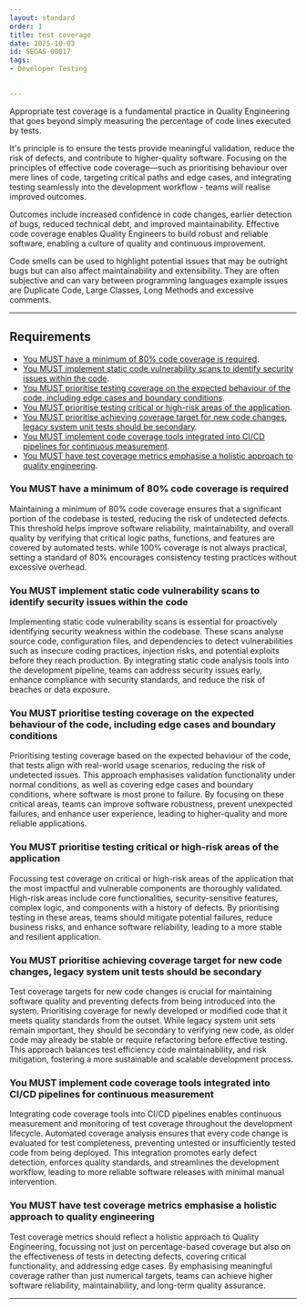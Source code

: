 ```yaml
---
layout: standard
order: 1
title: test coverage
date: 2025-10-03
id: SEGAS-00017
tags:
- Developer Testing 

  
---
```


Appropriate test coverage is a fundamental practice in Quality Engineering that goes beyond simply measuring the percentage of code lines executed by tests.

It's principle is to ensure the tests provide meaningful validation, reduce the risk of defects, and contribute to higher-quality software. Focusing on the principles of effective code coverage—such as prioritising behaviour over mere lines of code, targeting critical paths and edge cases, and integrating testing seamlessly into the development workflow - teams will realise improved outcomes.

Outcomes include increased confidence in code changes, earlier detection of bugs, reduced technical debt, and improved maintainability. Effective code coverage enables Quality Engineers to build robust and reliable software, enabling a culture of quality and continuous improvement.

Code smells can be used to highlight potential issues that may be outright bugs but can also affect maintainability and extensibility. They are often subjective and can vary between programming languages example issues are Duplicate Code, Large Classes, Long Methods and excessive comments.

---

## Requirements

- [You MUST have a minimum of 80% code coverage is required](#You-MUST-have-a-minimum-of-80%-code-coverage-is-required).
- [You MUST implement static code vulnerability scans to identify security issues within the code](#You-MUST-implement-static-code-vulnerability-scans-to-identify-security-issues-within-the-code).
- [You MUST prioritise testing coverage on the expected behaviour of the code, including edge cases and boundary conditions](#You-MUST-prioritise-testing-coverage-on-the-expected-behaviour-of-the-code,-including-edge-cases-and-boundary-conditions).
- [You MUST prioritise testing critical or high-risk areas of the application](#You-MUST-prioritise-testing-critical-or-high-risk-areas-of-the-application).
- [You MUST prioritise achieving coverage target for new code changes, legacy system unit tests should be secondary](#You-MUST-prioritise-achieving-coverage-target-for-new-code-changes,-legacy-system-unit-tests-should-be-secondary).
- [You MUST implement code coverage tools integrated into CI/CD pipelines for continuous measurement](#You-MUST-implement-code-coverage-tools-integrated-into-CI/CD-pipelines-for-continuous-measurement).
- [You MUST have test coverage metrics emphasise a holistic approach to quality engineering](#You-MUST-have-test-coverage-metrics-emphasise-a-holistic-approach-to-quality-engineering).

### You MUST have a minimum of 80% code coverage is required

Maintaining a minimum of 80% code coverage ensures that a significant portion of the codebase is tested, reducing the risk of undetected defects. This threshold helps improve software reliability, maintainability, and overall quality by verifying that critical logic paths, functions, and features are covered by automated tests. while 100% coverage is not always practical, setting a standard of 80% encourages consistency testing practices without excessive overhead.

### You MUST implement static code vulnerability scans to identify security issues within the code

Implementing static code vulnerability scans is essential for proactively identifying security weakness within the codebase. These scans analyse source code, configuration files, and dependencies to detect vulnerabilities such as insecure coding practices, injection risks, and potential exploits before they reach production. By integrating static code analysis tools into the development pipeline, teams can address security issues early, enhance compliance with security standards, and reduce the risk of beaches or data exposure.

### You MUST prioritise testing coverage on the expected behaviour of the code, including edge cases and boundary conditions

Prioritising testing coverage based on the expected behaviour of the code, that tests align with real-world usage scenarios, reducing the risk of undetected issues. This approach emphasises validation functionality under normal conditions, as well as covering edge cases and boundary conditions, where software is most prone to failure. By focusing on these critical areas, teams can improve software robustness, prevent unexpected failures, and enhance user experience, leading to higher-quality and more reliable applications. 

### You MUST prioritise testing critical or high-risk areas of the application

Focussing test coverage on critical or high-risk areas of the application that the most impactful and vulnerable components are thoroughly validated. High-risk areas include core functionalities, security-sensitive features, complex logic, and components with a history of defects. By prioritising testing in these areas, teams should mitigate potential failures, reduce business risks, and enhance software reliability, leading to a more stable and resilient application.

### You MUST prioritise achieving coverage target for new code changes, legacy system unit tests should be secondary

Test coverage targets for new code changes is crucial for maintaining software quality and preventing defects from being introduced into the system. Prioritising coverage for newly developed or modified code that it meets quality standards from the outset. While legacy system unit sets remain important, they should be secondary to verifying new code, as older code may already be stable or require refactoring before effective testing. This approach balances test efficiency code maintainability, and risk mitigation, fostering a more sustainable and scalable development process. 

### You MUST implement code coverage tools integrated into CI/CD pipelines for continuous measurement

Integrating code coverage tools into CI/CD pipelines enables continuous measurement and monitoring of test coverage throughout the development lifecycle. Automated coverage analysis ensures that every code change is evaluated for test completeness, preventing untested or insufficiently tested code from being deployed. This integration promotes early defect detection, enforces quality standards, and streamlines the development workflow, leading to more reliable software releases with minimal manual intervention.

### You MUST have test coverage metrics emphasise a holistic approach to quality engineering

Test coverage metrics should reflect a holistic approach to Quality Engineering, focussing not just on percentage-based coverage but also on the effectiveness of tests in detecting defects, covering critical functionality, and addressing edge cases. By emphasising meaningful coverage rather than just numerical targets, teams can achieve higher software reliability, maintainability, and long-term quality assurance.

---
